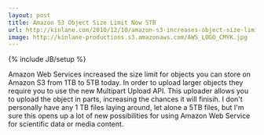 ```yaml
---
layout: post
title: Amazon S3 Object Size Limit Now 5TB
url: http://kinlane.com/2010/12/10/amazon-s3-increases-object-size-limit-5tb/
image: http://kinlane-productions.s3.amazonaws.com/AWS_LOGO_CMYK.jpg
---
```

{% include JB/setup %}
Amazon Web Services increased the size limit for objects you can store on Amazon S3 from 1TB to 5TB today.
In order to upload larger objects they require you to use the new Multipart Upload API. This uploader allows you to upload the object in parts, increasing the chances it will finisih.
I don't personally have any 1 TB files laying around, let alone a 5TB files, but I'm sure this opens up a lot of new possibilities for using Amazon Web Service for scientific data or media content.
